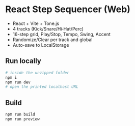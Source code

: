 
# React Step Sequencer (Web)

- React + Vite + Tone.js
- 4 tracks (Kick/Snare/Hi‑Hat/Perc)
- 16-step grid, Play/Stop, Tempo, Swing, Accent
- Randomize/Clear per track and global
- Auto-save to LocalStorage

## Run locally

```bash
# inside the unzipped folder
npm i
npm run dev
# open the printed localhost URL
```

## Build
```bash
npm run build
npm run preview
```
